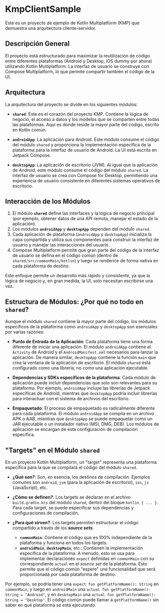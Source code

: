 # KmpClientSample

Este es un proyecto de ejemplo de Kotlin Multiplatform (KMP) que demuestra una arquitectura cliente-servidor.

## Descripción General

El proyecto está estructurado para maximizar la reutilización de código entre diferentes plataformas (Android y Desktop, iOS dummy por ahora) utilizando Kotlin Multiplatform. La interfaz de usuario se construye con Compose Multiplatform, lo que permite compartir también el código de la UI.

## Arquitectura

La arquitectura del proyecto se divide en los siguientes módulos:

-   **`shared`**: Este es el corazón del proyecto KMP. Contiene la lógica de negocio, el acceso a datos y los modelos que se comparten entre todas las plataformas. Aquí es donde reside la mayor parte del código, escrito en Kotlin común.

-   **`androidApp`**: La aplicación para Android. Este módulo consume el código del módulo `shared` y proporciona la implementación específica de la plataforma para la interfaz de usuario de Android. La UI está escrita en Jetpack Compose.

-   **`desktopApp`**: La aplicación de escritorio (JVM). Al igual que la aplicación de Android, este módulo consume el código del módulo `shared`. La interfaz de usuario se crea con Compose for Desktop, permitiendo una experiencia de usuario consistente en diferentes sistemas operativos de escritorio.

## Interacción de los Módulos

1.  El módulo **`shared`** define las interfaces y la lógica de negocio principal (por ejemplo, obtener datos de una API remota, manejar el estado de la aplicación).
2.  Los módulos **`androidApp`** y **`desktopApp`** dependen del módulo `shared`.
3.  Cada aplicación de plataforma (`androidApp` y `desktopApp`) inicializa la capa compartida y utiliza sus componentes para construir la interfaz de usuario y manejar las interacciones del usuario.
4.  Compose Multiplatform permite que gran parte del código de la interfaz de usuario se defina en el código común (dentro de `shared/src/commonMain/kotlin`) y luego se renderice de forma nativa en cada plataforma de destino.

Este enfoque permite un desarrollo más rápido y consistente, ya que la lógica de negocio y, en gran medida, la UI, solo necesitan escribirse una vez.

## Estructura de Módulos: ¿Por qué no todo en `shared`?

Aunque el módulo `shared` contiene la mayor parte del código, los módulos específicos de la plataforma como `androidApp` y `desktopApp` son esenciales por varias razones:

-   **Punto de Entrada de la Aplicación**: Cada plataforma tiene una forma diferente de iniciar una aplicación. El módulo `androidApp` contiene el `Activity` de Android y el `AndroidManifest.xml` necesarios para lanzar la aplicación. De manera similar, `desktopApp` contiene la función `main` que crea la ventana de la aplicación de escritorio. El módulo `shared` está configurado como una librería, no como una aplicación ejecutable.

-   **Dependencias y SDKs específicos de la plataforma**: Cada módulo de aplicación puede incluir dependencias que solo son relevantes para su plataforma. Por ejemplo, `androidApp` incluye las librerías de Jetpack específicas de Android, mientras que `desktopApp` podría incluir librerías para interactuar con el sistema de archivos del escritorio.

-   **Empaquetado**: El proceso de empaquetado es radicalmente diferente para cada plataforma. El módulo `androidApp` se compila en un archivo APK o AAB, mientras que `desktopApp` se puede empaquetar como un JAR ejecutable o un instalador nativo (MSI, DMG, DEB). Los módulos de aplicación se encargan de esta configuración de compilación específica.

## "Targets" en el Módulo `shared`

En un proyecto Kotlin Multiplatform, un "target" representa una plataforma específica para la que se compilará el código del módulo `shared`.

-   **¿Qué son?**: Son, en esencia, los destinos de compilación. Ejemplos comunes son `android`, `jvm` (para la aplicación de escritorio), `ios`, `js` (JavaScript), etc.

-   **¿Cómo se definen?**: Los targets se declaran en el archivo `build.gradle.kts` del módulo `shared`, dentro del bloque `kotlin { ... }`. Para cada target, se puede especificar sus dependencias y configuraciones de compilación.

-   **¿Para qué sirven?**: Los targets permiten estructurar el código compartido a través de los ***source sets***.
    -   **`commonMain`**: Contiene el código que es 100% independiente de la plataforma y funciona en todos los targets.
    -   **`androidMain`**, **`desktopMain`**, etc.: Contienen la implementación específica de la plataforma. A menudo, esto se usa para implementar declaraciones `expect` definidas en `commonMain` con su correspondiente `actual` en el _source set_ de la plataforma. Esto permite que el código común "espere" una funcionalidad que será proporcionada por cada plataforma de destino.

Por ejemplo, se podría tener una `expect fun getPlatformName(): String` en `commonMain`, y luego en `androidMain` una `actual fun getPlatformName(): String = "Android"`, y en `desktopMain` una `actual fun getPlatformName(): String = "Desktop"`. El código común puede llamar a `getPlatformName()` sin saber en qué plataforma se está ejecutando.
